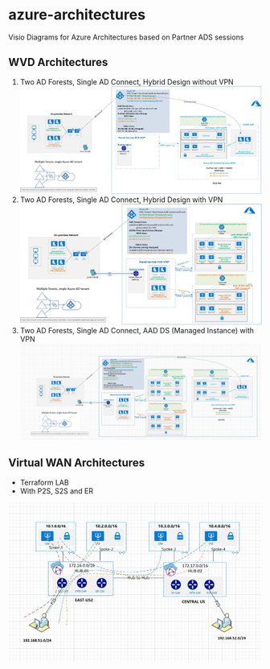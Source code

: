 # azure-architectures

Visio Diagrams for Azure Architectures based on Partner ADS sessions


## WVD Architectures

1) Two AD Forests, Single AD Connect, Hybrid Design without VPN
![WVD HLD](images/WVD-two-forest-AADDS-without-VPN-to-Azure.jpg)
2) Two AD Forests, Single AD Connect, Hybrid Design with VPN
![WVD HLD](images/WVD-two-forest-hybrid-with-VPN-to-Azure.jpg)
3) Two AD Forests, Single AD Connect, AAD DS (Managed Instance) with VPN
![WVD HLD](images/WVD-HLD.JPG)

## Virtual WAN Architectures

- Terraform LAB
- With P2S, S2S and ER

![VWAN HLD](images/vWAN-terraform.JPG)
